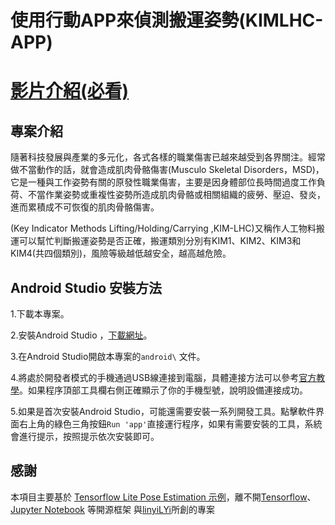 # 使用行動APP來偵測搬運姿勢(KIMLHC-APP)


# [影片介紹(必看)](https://youtu.be/-GCNLr3vE7s)

## 專案介紹

隨著科技發展與產業的多元化，各式各樣的職業傷害已越來越受到各界關注。經常做不當動作的話，就會造成肌肉骨骼傷害(Musculo Skeletal Disorders，MSD)，它是一種與工作姿勢有關的原發性職業傷害，主要是因身體部位長時間過度工作負荷、不當作業姿勢或重複性姿勢所造成肌肉骨骼或相關組織的疲勞、壓迫、發炎，進而累積成不可恢復的肌肉骨骼傷害。



(Key Indicator Methods Lifting/Holding/Carrying ,KIM-LHC)又稱作人工物料搬運可以幫忙判斷搬運姿勢是否正確，搬運類別分別有KIM1、KIM2、KIM3和KIM4(共四個類別)，風險等級越低越安全，越高越危險。



## Android Studio 安裝方法

1.下載本專案。

2.安裝Android Studio ，[下載網址](https://developer.android.com/codelabs/basic-android-kotlin-compose-install-android-studio?hl=zh-tw#0)。

3.在Android Studio開啟本專案的`android\` 文件。

4.將處於開發者模式的手機通過USB線連接到電腦，具體連接方法可以參考[官方教學](https://developer.android.com/studio/run/device?hl=zh-tw)。如果程序頂部工具欄右側正確顯示了你的手機型號，說明設備連接成功。

5.如果是首次安裝Android Studio，可能還需要安裝一系列開發工具。點擊軟件界面右上角的綠色三角按鈕`Run 'app'`直接運行程序，如果有需要安裝的工具，系統會進行提示，按照提示依次安裝即可。


## 感謝
本項目主要基於 [Tensorflow Lite Pose Estimation 示例](https://github.com/tensorflow/examples/tree/master/lite/examples/pose_estimation/android)，離不開[Tensorflow](https://www.tensorflow.org/?hl=zh-cn)、[Jupyter Notebook](https://jupyter.org/) 等開源框架
與[linyiLYi](https://github.com/linyiLYi/pose-monitor)所創的專案 


